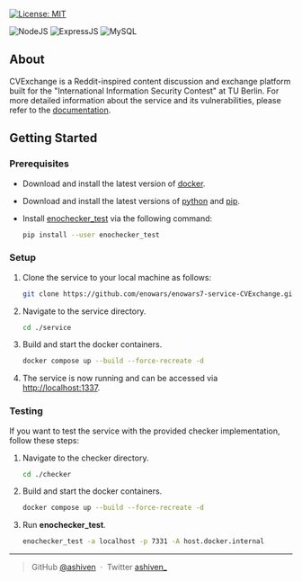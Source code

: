 [![License: MIT](https://img.shields.io/badge/License-MIT-yellow.svg)](https://opensource.org/licenses/MIT)

![NodeJS](https://img.shields.io/badge/node.js-6DA55F?style=for-the-badge&logo=node.js&logoColor=white)
![ExpressJS](https://img.shields.io/badge/Express.js-404D59?style=for-the-badge)
![MySQL](https://img.shields.io/badge/MySQL-005C84?style=for-the-badge&logo=mysql&logoColor=white)

## About

CVExchange is a Reddit-inspired content discussion and exchange platform built for the "International Information Security Contest" at TU Berlin.
For more detailed information about the service and its vulnerabilities, please refer to the [documentation](documentation/README.md).

## Getting Started

### Prerequisites

- Download and install the latest version of [docker](https://docs.docker.com/get-docker/).
- Download and install the latest versions of [python](https://www.python.org/downloads/) and [pip](https://pypi.org/project/pip/).
- Install [enochecker_test](https://pypi.org/project/enochecker-test/) via the following command:

  ```bash
  pip install --user enochecker_test
  ```

### Setup

1. Clone the service to your local machine as follows:
   ```bash
   git clone https://github.com/enowars/enowars7-service-CVExchange.git
   ```
2. Navigate to the service directory.

   ```bash
   cd ./service
   ```
   
3. Build and start the docker containers.
   
   ```bash
   docker compose up --build --force-recreate -d
   ```

4. The service is now running and can be accessed via [http://localhost:1337](http://localhost:1337).


### Testing

If you want to test the service with the provided checker implementation, follow these steps:

1. Navigate to the checker directory.

   ```bash
   cd ./checker
   ```

2. Build and start the docker containers.
   
   ```bash
   docker compose up --build --force-recreate -d
   ```

3. Run **enochecker_test**.

   ```bash
   enochecker_test -a localhost -p 7331 -A host.docker.internal
   ```


---

> GitHub [@ashiven](https://github.com/Ashiven) &nbsp;&middot;&nbsp;
> Twitter [ashiven_](https://twitter.com/ashiven_)
